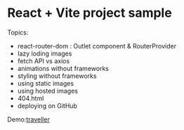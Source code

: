 # React + Vite project sample

Topics:
- react-router-dom : Outlet component & RouterProvider
- lazy loding images
- fetch API vs axios
- animations without frameworks
- styling without frameworks
- using static images
- using hosted images
- 404.html
- deploying on GitHub

Demo:[traveller](https://mkatay.github.io/traveller/)